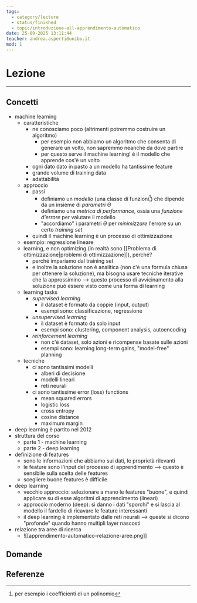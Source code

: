 ```yaml
---
tags:
  - category/lecture
  - status/finished
  - topic/introduzione-all-apprendimento-automatico
date: 25-09-2025 13:11:44
teacher: andrea.asperti@unibo.it
mod: 1
---
```

# Lezione
---
## Concetti
- machine learning
	- caratteristiche
		- ne conosciamo poco (altrimenti potremmo costruire un algoritmo)
			- per esempio non abbiamo un algoritmo che consenta di generare un volto, non sapremmo neanche da dove partire
			- per questo serve il machine learning! è il modello che apprende cos'è un volto
		- ogni dato dato in pasto a un modello ha tantissime feature
		- grande volume di training data
		- adattabilità
	- approccio
		- passi
			- definiamo un _modello_ (una classe di funzioni[^1]) che dipende da un insieme di _parametri_ $\Theta$
			- definiamo una _metrica di performance_, ossia una _funzione d'errore_ per valutare il modello
			- "accordiamo" i parametri $\Theta$ per _minimizzare_ l'errore su un certo _training set_
		- quindi il machine learning è un processo di ottimizzazione
	- esempio: regressione lineare
	- learning, e non optimizing (in realtà sono [[Problema di ottimizzazione|problemi di ottimizzazione]]), perché?
		- perché impariamo dal training set
		- e inoltre la soluzione non è analitica (non c'è una formula chiusa per ottenere la soluzione), ma bisogna usare tecniche iterative che la approssimino --> questo processo di avvicinamento alla soluzione può essere visto come una forma di learning
	- learning tasks
		- _supervised learning_
			- il dataset è formato da coppie (input, output)
			- esempi sono: classificazione, regressione
		- _unsupervised learning_
			- il dataset è formato da solo input
			- esempi sono: clustering, component analysis, autoencoding
		- _reinforcement learning_
			- non c'è dataset, solo azioni e ricompense basate sulle azioni
			- esempi sono: learning long-term gains, "model-free" planning
	- tecniche
		- ci sono tantissimi modelli
			- alberi di decisione
			- modelli lineari
			- reti neurali
		- ci sono tantissime error (loss) functions
			- mean squared errors
			- logistic loss
			- cross entropy
			- cosine distance
			- maximum margin
- deep learning è partito nel 2012
- struttura del corso
	- parte 1 - machine learning
	- parte 2 - deep learning
- definizione di features
	- sono le informazioni che abbiamo sui dati, le proprietà rilevanti
	- le feature sono l'input del processo di apprendimento --> questo è sensibile sulla scelta delle features
	- scegliere buone features è difficile
- deep learning
	- vecchio approccio: selezionare a mano le features "buone", e quindi applicare su di esse algoritmi di apprendimento (lineari)
	- approccio moderno (deep): si danno i dati "sporchi" e si lascia al modello il fardello di ricavare le feature interessanti
	- il deep learning è implementato dalle reti neurali --> queste si dicono "profonde" quando hanno multipli layer nascosti
- relazione tra aree di ricerca
	- ![[apprendimento-automatico-relazione-aree.png]]

## Domande

## Referenze

[^1]: per esempio i coefficienti di un polinomio
